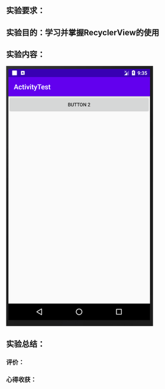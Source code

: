 ## 实验要求：
## 实验目的：学习并掌握RecyclerView的使用
## 实验内容：

![image-20201113173544331](4-Homework.assets/image-20201113173544331.png)





## 实验总结：

### 评价：
### 心得收获：